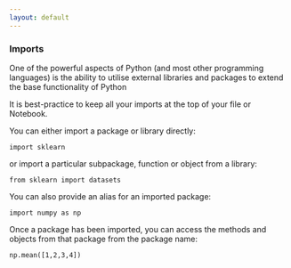```yaml
---
layout: default
---
```

### Imports

One of the powerful aspects of Python (and most other programming languages) is the ability to utilise external libraries and packages to extend the base functionality of Python

It is best-practice to keep all your imports at the top of your file or Notebook.

You can either import a package or library directly:

`import sklearn`

or import a particular subpackage, function or object from a library:

`from sklearn import datasets`

You can also provide an alias for an imported package:

`import numpy as np`

Once a package has been imported, you can access the methods and objects from that package from the package name:

`np.mean([1,2,3,4])`


```python

```